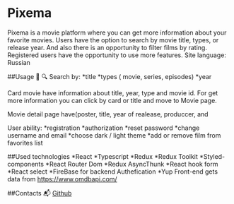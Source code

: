 # **Pixema**

Pixema is a movie platform where you can get more information about your favorite movies. Users have the option to search by movie title, types, or release year. And also there is an opportunity to filter films by rating. Registered users have the opportunity to use more features.
Site language: Russian


##Usage 🎥
🔍 Search by:
*title
*types ( movie, series, episodes)
*year

Card movie have information about title, year, type and movie id. For get more information you can click by card or title and move to Movie page.

Movie detail page have(poster, title, year of realease, produccer, and

User ability:
*registration
*authorization
*reset password
*change username and email
*choose dark / light theme
*add or remove film from favorites list

##Used technologies
*React
*Typescript
*Redux
*Redux Toolkit
*Styled-components
*React Router Dom
*Redux AsyncThunk
*React hook form
*React select
*FireBase for backend Authefication
*Yup
Front-end gets data from https://www.omdbapi.com/

##Contacts 📬
[Github]("https://github.com/ladaln")
